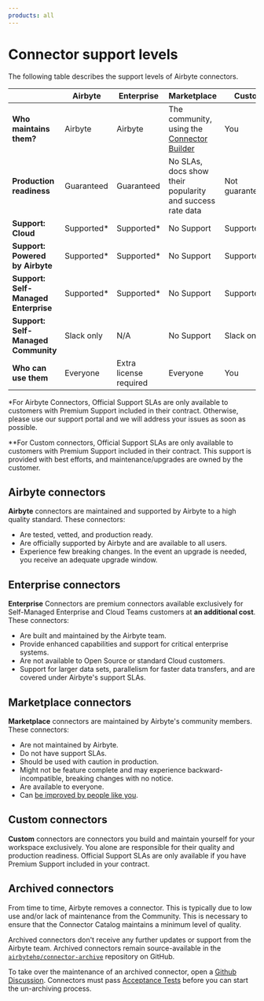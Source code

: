 ```yaml
---
products: all
---
```


# Connector support levels

The following table describes the support levels of Airbyte connectors.

|                                      | Airbyte     | Enterprise             | Marketplace                                                                                                                | Custom         |
| ------------------------------------ | ----------- | ---------------------- | -------------------------------------------------------------------------------------------------------------------------- | -------------- |
| **Who maintains them?**              | Airbyte     | Airbyte                | The community, using the [Connector Builder](https://docs.airbyte.com/connector-development/connector-builder-ui/overview) | You            |
| **Production readiness**             | Guaranteed  | Guaranteed             | No SLAs, docs show their popularity and success rate data                                                                  | Not guaranteed |
| **Support: Cloud**                   | Supported\* | Supported\*            | No Support                                                                                                                 | Supported\*\*  |
| **Support: Powered by Airbyte**      | Supported\* | Supported\*            | No Support                                                                                                                 | Supported\*\*  |
| **Support: Self-Managed Enterprise** | Supported\* | Supported\*            | No Support                                                                                                                 | Supported\*\*  |
| **Support: Self-Managed Community**  | Slack only  | N/A                    | No Support                                                                                                                 | Slack only     |
| **Who can use them**                 | Everyone    | Extra license required | Everyone                                                                                                                   | You            |

\*For Airbyte Connectors, Official Support SLAs are only available to customers with Premium
Support included in their contract. Otherwise, please use our support portal and we will address
your issues as soon as possible.

\*\*For Custom connectors, Official Support SLAs are only available to customers with Premium
Support included in their contract. This support is provided with best efforts, and
maintenance/upgrades are owned by the customer.

## Airbyte connectors

**Airbyte** connectors are maintained and supported by Airbyte to a high quality standard. These connectors:

- Are tested, vetted, and production ready.
- Are officially supported by Airbyte and are available to all users.
- Experience few breaking changes. In the event an upgrade is needed, you receive an adequate upgrade window.

## Enterprise connectors

**Enterprise** Connectors are premium connectors available exclusively for Self-Managed Enterprise and Cloud Teams customers at **an additional cost**. These connectors:

- Are built and maintained by the Airbyte team.
- Provide enhanced capabilities and support for critical enterprise systems.
- Are not available to Open Source or standard Cloud customers.
- Support for larger data sets, parallelism for faster data transfers, and are covered under Airbyte's support SLAs.

## Marketplace connectors

**Marketplace** connectors are maintained by Airbyte's community members. These connectors:

- Are not maintained by Airbyte.
- Do not have support SLAs.
- Should be used with caution in production.
- Might not be feature complete and may experience backward-incompatible, breaking changes with no notice.
- Are available to everyone.
- Can [be improved by people like you](../platform/contributing-to-airbyte/).

## Custom connectors

**Custom** connectors are connectors you build and maintain yourself for your workspace exclusively. You alone are responsible for their quality and production readiness. Official Support SLAs are only available if you have Premium Support included in your contract.

## Archived connectors

From time to time, Airbyte removes a connector. This is typically due to low use and/or lack of maintenance from the Community. This is necessary to ensure that the Connector Catalog maintains a minimum level of quality.

Archived connectors don't receive any further updates or support from the Airbyte team. Archived connectors remain source-available in the [`airbytehq/connector-archive`](https://github.com/airbytehq/connector-archive) repository on GitHub.

To take over the maintenance of an archived connector, open a [Github Discussion](https://github.com/airbytehq/airbyte/discussions/). Connectors must pass [Acceptance Tests](/platform/connector-development/testing-connectors/connector-acceptance-tests-reference) before you can start the un-archiving process.

